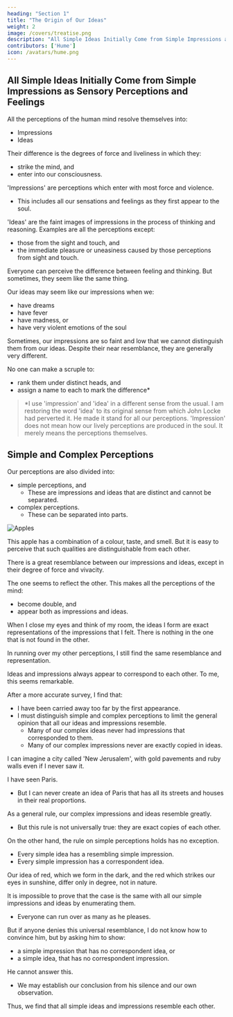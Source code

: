 ```yaml
---
heading: "Section 1"
title: "The Origin of Our Ideas"
weight: 2
image: /covers/treatise.png
description: "All Simple Ideas Initially Come from Simple Impressions as Sensory Perceptions and Feelings"
contributors: ['Hume']
icon: /avatars/hume.png
---
```




## All Simple Ideas Initially Come from Simple Impressions as Sensory Perceptions and Feelings

All the perceptions of the human mind resolve themselves into:
- Impressions
- Ideas

Their difference is the degrees of force and liveliness in which they:
- strike the mind, and
- enter into our consciousness.

'Impressions' are perceptions which enter with most force and violence.
- This includes all our sensations and feelings as they first appear to the soul.

'Ideas' are the faint images of impressions in the process of thinking and reasoning. Examples are all the perceptions except:
- those from the sight and touch, and
- the immediate pleasure or uneasiness caused by those perceptions from sight and touch.

Everyone can perceive the difference between feeling and thinking. But sometimes, they seem like the same thing.

Our ideas may seem like our impressions when we:
- have dreams
- have fever
- have madness, or
- have very violent emotions of the soul

Sometimes, our impressions are so faint and low that we cannot distinguish them from our ideas. Despite their near resemblance, they are generally very different.

No one can make a scruple to:
- rank them under distinct heads, and
- assign a name to each to mark the difference*

> *I use 'impression' and 'idea' in a different sense from the usual. I am restoring the word 'idea' to its original sense from which John Locke had perverted it. He made it stand for all our perceptions. 'Impression' does not mean how our lively perceptions are produced in the soul. It merely means the perceptions themselves. 



## Simple and Complex Perceptions

Our perceptions are also divided into:
- simple perceptions, and
  - These are impressions and ideas that are distinct and cannot be separated.
- complex perceptions.
  - These can be separated into parts.

![Apples](/photos/objects/apples.jpg)

This apple has a combination of a colour, taste, and smell. But it is easy to perceive that such qualities are distinguishable from each other.

There is a great resemblance between our impressions and ideas, except in their degree of force and vivacity.

The one seems to reflect the other. This makes all the perceptions of the mind:
- become double, and
- appear both as impressions and ideas.

When I close my eyes and think of my room, the ideas I form are exact representations of the impressions that I felt. There is nothing in the one that is not found in the other.

In running over my other perceptions, I still find the same resemblance and representation.

Ideas and impressions always appear to correspond to each other. To me, this seems remarkable.

After a more accurate survey, I find that:
- I have been carried away too far by the first appearance.
- I must distinguish simple and complex perceptions to limit the general opinion that all our ideas and impressions resemble.
  - Many of our complex ideas never had impressions that corresponded to them.
  - Many of our complex impressions never are exactly copied in ideas.

I can imagine a city called 'New Jerusalem', with gold pavements and ruby walls even if I never saw it.

I have seen Paris. 
- But I can never create an idea of Paris that has all its streets and houses in their real proportions.


As a general rule, our complex impressions and ideas resemble greatly.
- But this rule is not universally true: they are exact copies of each other.

On the other hand, the rule on simple perceptions holds has no exception.
- Every simple idea has a resembling simple impression.
- Every simple impression has a correspondent idea.

Our idea of red, which we form in the dark, and the red which strikes our eyes in sunshine, differ only in degree, not in nature.

It is impossible to prove that the case is the same with all our simple impressions and ideas by enumerating them.
- Everyone can run over as many as he pleases.

But if anyone denies this universal resemblance, I do not know how to convince him, but by asking him to show:
- a simple impression that has no correspondent idea, or
- a simple idea, that has no correspondent impression.

He cannot answer this.
- We may establish our conclusion from his silence and our own observation.

Thus, we find that all simple ideas and impressions resemble each other.

